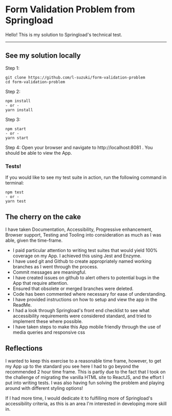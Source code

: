 # Form Validation Problem from Springload

Hello! This is my solution to Springload's technical test.

---

## See my solution locally

Step 1:
```
git clone https://github.com/l-suzuki/form-validation-problem
cd form-validation-problem
```
Step 2:
```
npm install
- or -
yarn install
```
Step 3:
```
npm start
- or -
yarn start
```
Step 4:
Open your browser and navigate to http://localhost:8081 .
You should be able to view the App.

### Tests!

If you would like to see my test suite in action, run the following command in terminal:
```
npm test
- or -
yarn test
```

## The cherry on the cake

I have taken Documentation, Accessibility, Progressive enhancement, Browser support, Testing and Tooling into consideration as much as I was able, given the time-frame.

* I paid particular attention to writing test suites that would yield 100% coverage on my App. I achieved this using Jest and Enzyme.
* I have used git and Github to create appropriately named working branches as I went through the process.
* Commit messages are meaningful.
* I have created issues on github to alert others to potential bugs in the App that require attention.
* Ensured that obsolete or merged branches were deleted.
* Code has been commented where necessary for ease of understanding.
* I have provided instructions on how to setup and view the app in the ReadMe.
* I had a look through Springload's front end checklist to see what accessibility requirements were considered standard, and tried to implement these where possible.
* I have taken steps to make this App mobile friendly through the use of media queries and responsive css

## Reflections

I wanted to keep this exercise to a reasonable time frame, however, to get my App up to the standard you see here I had to go beyond the recommended 2 hour time frame. This is partly due to the fact that I took on the challenge of migrating the vanilla HTML site to ReactJS, and the effort I put into writing tests. I was also having fun solving the problem and playing around with different styling options!

If I had more time, I would dedicate it to fulfilling more of Springload's accessibility criteria, as this is an area I'm interested in developing more skill in.
